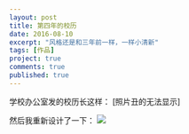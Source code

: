 ```yaml
---
layout: post
title: 第四年的校历
date: 2016-08-10
excerpt: "风格还是和三年前一样，一样小清新"
tags: [作品]
project: true
comments: true
published: true
---
```


学校办公室发的校历长这样：
[照片丑的无法显示]

然后我重新设计了一下：
![](http://img.vinechen.com/%E5%86%9C%E5%A4%A7%E6%A0%A1%E5%8E%86%E6%9C%80%E7%BB%88%E7%89%88.png)

 

